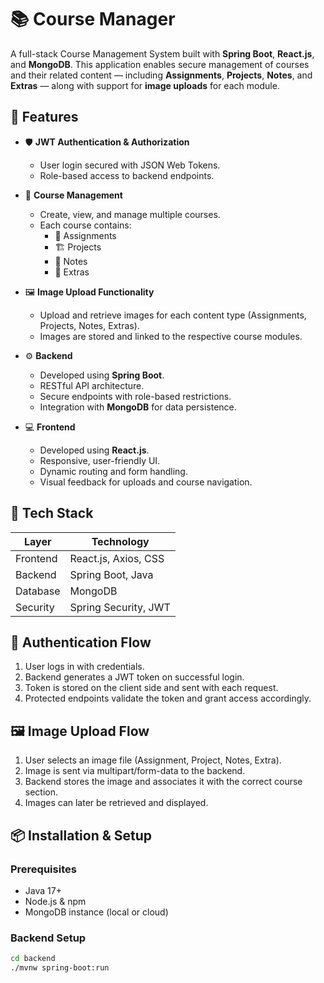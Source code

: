 # 📚 Course Manager

A full-stack Course Management System built with **Spring Boot**, **React.js**, and **MongoDB**. This application enables secure management of courses and their related content — including **Assignments**, **Projects**, **Notes**, and **Extras** — along with support for **image uploads** for each module.

## 🚀 Features

- 🛡️ **JWT Authentication & Authorization**
  - User login secured with JSON Web Tokens.
  - Role-based access to backend endpoints.

- 📘 **Course Management**
  - Create, view, and manage multiple courses.
  - Each course contains:
    - 📂 Assignments
    - 🏗️ Projects
    - 📝 Notes
    - 🎁 Extras

- 🖼️ **Image Upload Functionality**
  - Upload and retrieve images for each content type (Assignments, Projects, Notes, Extras).
  - Images are stored and linked to the respective course modules.

- ⚙️ **Backend**
  - Developed using **Spring Boot**.
  - RESTful API architecture.
  - Secure endpoints with role-based restrictions.
  - Integration with **MongoDB** for data persistence.

- 💻 **Frontend**
  - Developed using **React.js**.
  - Responsive, user-friendly UI.
  - Dynamic routing and form handling.
  - Visual feedback for uploads and course navigation.

## 🧩 Tech Stack

| Layer        | Technology             |
|--------------|------------------------|
| Frontend     | React.js, Axios, CSS   |
| Backend      | Spring Boot, Java      |
| Database     | MongoDB                |
| Security     | Spring Security, JWT   |

## 🔐 Authentication Flow

1. User logs in with credentials.
2. Backend generates a JWT token on successful login.
3. Token is stored on the client side and sent with each request.
4. Protected endpoints validate the token and grant access accordingly.

## 🖼️ Image Upload Flow

1. User selects an image file (Assignment, Project, Notes, Extra).
2. Image is sent via multipart/form-data to the backend.
3. Backend stores the image and associates it with the correct course section.
4. Images can later be retrieved and displayed.

## 📦 Installation & Setup

### Prerequisites
- Java 17+
- Node.js & npm
- MongoDB instance (local or cloud)

### Backend Setup

```bash
cd backend
./mvnw spring-boot:run


